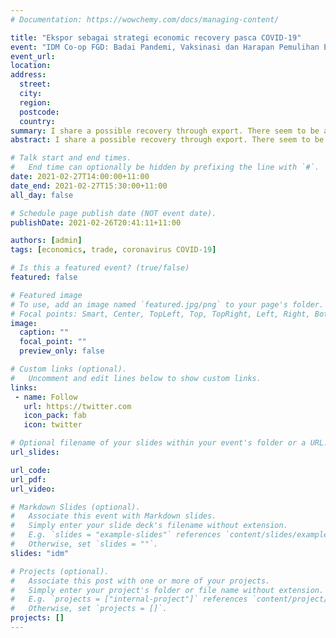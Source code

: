 ```yaml
---
# Documentation: https://wowchemy.com/docs/managing-content/

title: "Ekspor sebagai strategi economic recovery pasca COVID-19"
event: "IDM Co-op FGD: Badai Pandemi, Vaksinasi dan Harapan Pemulihan Ekonomi"
event_url:
location:
address:
  street:
  city:
  region:
  postcode:
  country:
summary: I share a possible recovery through export. There seem to be a trade-off between going ahead with commodity export with an import substitution policy.
abstract: I share a possible recovery through export. There seem to be a trade-off between going ahead with commodity export with an import substitution policy.

# Talk start and end times.
#   End time can optionally be hidden by prefixing the line with `#`.
date: 2021-02-27T14:00:00+11:00
date_end: 2021-02-27T15:30:00+11:00
all_day: false

# Schedule page publish date (NOT event date).
publishDate: 2021-02-26T20:41:11+11:00

authors: [admin]
tags: [economics, trade, coronavirus COVID-19]

# Is this a featured event? (true/false)
featured: false

# Featured image
# To use, add an image named `featured.jpg/png` to your page's folder. 
# Focal points: Smart, Center, TopLeft, Top, TopRight, Left, Right, BottomLeft, Bottom, BottomRight.
image:
  caption: ""
  focal_point: ""
  preview_only: false

# Custom links (optional).
#   Uncomment and edit lines below to show custom links.
links:
 - name: Follow
   url: https://twitter.com
   icon_pack: fab
   icon: twitter

# Optional filename of your slides within your event's folder or a URL.
url_slides: 

url_code:
url_pdf:
url_video:

# Markdown Slides (optional).
#   Associate this event with Markdown slides.
#   Simply enter your slide deck's filename without extension.
#   E.g. `slides = "example-slides"` references `content/slides/example-slides.md`.
#   Otherwise, set `slides = ""`.
slides: "idm"

# Projects (optional).
#   Associate this post with one or more of your projects.
#   Simply enter your project's folder or file name without extension.
#   E.g. `projects = ["internal-project"]` references `content/project/deep-learning/index.md`.
#   Otherwise, set `projects = []`.
projects: []
---
```

